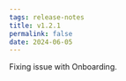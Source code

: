 ```yaml
---
tags: release-notes
title: v1.2.1
permalink: false
date: 2024-06-05
---
```


Fixing issue with Onboarding.
